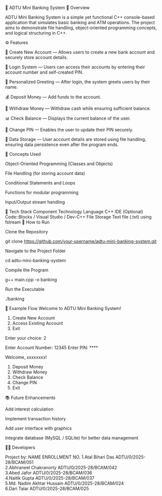 🏦 ADTU Mini Banking System
📘 Overview

ADTU Mini Banking System is a simple yet functional C++ console-based application that simulates basic banking and ATM operations.
The project aims to demonstrate file handling, object-oriented programming concepts, and logical structuring in C++.

⚙️ Features

🧾 Create New Account — Allows users to create a new bank account and securely store account details.

🔐 Login System — Users can access their accounts by entering their account number and self-created PIN.

💬 Personalized Greeting — After login, the system greets users by their name.

💰 Deposit Money — Add funds to the account.

💸 Withdraw Money — Withdraw cash while ensuring sufficient balance.

📊 Check Balance — Displays the current balance of the user.

🔄 Change PIN — Enables the user to update their PIN securely.

💾 Data Storage — User account details are stored using file handling, ensuring data persistence even after the program ends.

🧠 Concepts Used

Object-Oriented Programming (Classes and Objects)

File Handling (for storing account data)

Conditional Statements and Loops

Functions for modular programming

Input/Output stream handling

🧩 Tech Stack
Component	Technology
Language	C++
IDE (Optional)	Code::Blocks / Visual Studio / Dev-C++
File Storage	Text file (.txt) using fstream
🚀 How to Run

Clone the Repository

git clone https://github.com/your-username/adtu-mini-banking-system.git


Navigate to the Project Folder

cd adtu-mini-banking-system


Compile the Program

g++ main.cpp -o banking


Run the Executable

./banking

🧾 Example Flow
Welcome to ADTU Mini Banking System!

1. Create New Account
2. Access Existing Account
3. Exit

Enter your choice: 2

Enter Account Number: 12345
Enter PIN: ****

Welcome, xxxxxxxx!

1. Deposit Money
2. Withdraw Money
3. Check Balance
4. Change PIN
5. Exit

📚 Future Enhancements

Add interest calculation

Implement transaction history

Add user interface with graphics

Integrate database (MySQL / SQLite) for better data management

👨‍💻 Developers  

Project by:
              NAME                                                                     ENROLLMENT NO.
1.Atal Bihari Das                                                                  ADTU/0/2025-28/BCAM/051  
2.Abhraneel Chakranorty                                                            ADTU/0/2025-28/BCAM/042  
3.Abed Jafor                                                                       ADTU/0/2025-28/BCAM/036  
4.Naitik Gupta                                                                     ADTU/0/2025-28/BCAM/037  
5.Md. Nadim Akhtar Hussain                                                         ADTU/0/2025-28/BCAM/024  
6.Dari Talar                                                                       ADTU/0/2025-28/BCAM/025  
